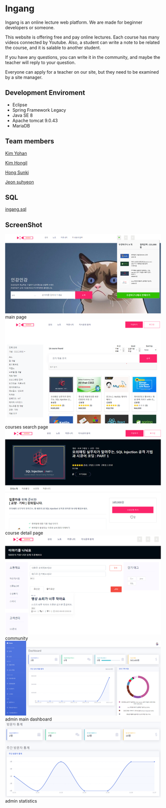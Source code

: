 # Ingang

Ingang is an online lecture web platform. We are made for beginner developers or someone.

This website is offering free and pay online lectures. Each course has many videos connected by Youtube. Also, a student can write a note to be related the course, and it is salable to another student.

If you have any questions, you can write it in the community, and maybe the teacher will reply to your question.

Everyone can apply for a teacher on our site, but they need to be examined by a site manager.

## Development Enviroment

- Eclipse
- Spring Framework Legacy
- Java SE 8
- Apache tomcat 9.0.43
- MariaDB

## Team members

[Kim Yohan](https://github.com/choum97)

[Kim Hongil](https://github.com/Hoil2)

[Hong Sunki](https://github.com/m9613163) 

[Jeon suhyeon](https://github.com/Jeonsuhyeonn)

## SQL

[ingang.sql](https://s3.us-west-2.amazonaws.com/secure.notion-static.com/0abd8874-38ca-43b9-807b-914ea30747ab/ingang_2022-11-27_full.sql?X-Amz-Algorithm=AWS4-HMAC-SHA256&X-Amz-Content-Sha256=UNSIGNED-PAYLOAD&X-Amz-Credential=AKIAT73L2G45EIPT3X45%2F20221127%2Fus-west-2%2Fs3%2Faws4_request&X-Amz-Date=20221127T044006Z&X-Amz-Expires=86400&X-Amz-Signature=37e29d3877319a321687add3183acb65a34a7efbd3b808db8c8198bb7df879f8&X-Amz-SignedHeaders=host&response-content-disposition=filename%3D%22ingang_2022-11-27_full.sql%22&x-id=GetObject)

## ScreenShot

![main](images/main.png)
main page
![courses](images/courses.png)
courses search page
![course](images/course_16.png)
course detail page
![community](images/community.png)
community
![admin main dashboard](images/admin_main_dashboard.png)
admin main dashboard
![admin statistics](images/admin_visit.png)
admin statistics